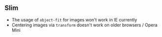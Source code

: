 Slim
----

- The usage of `object-fit` for images won't work in IE currently
- Centering images via `transform` doesn't work on older browsers / Opera Mini
